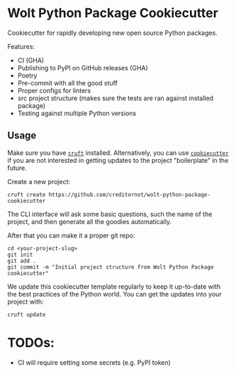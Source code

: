 # Wolt Python Package Cookiecutter
Cookiecutter for rapidly developing new open source Python packages.

Features:
* CI (GHA)
* Publishing to PyPI on GitHub releases (GHA)
* Poetry
* Pre-commit with all the good stuff
* Proper configs for linters
* src project structure (makes sure the tests are ran against installed package)
* Testing against multiple Python versions


## Usage
Make sure you have [`cruft`](https://github.com/cruft/cruft#installation) installed. Alternatively, you can use
 [`cookiecutter`](https://cookiecutter.readthedocs.io/en/latest/installation.html) if you are not interested in
  getting updates to the project "boilerplate" in the future.

Create a new project:
```
cruft create https://github.com/creditornot/wolt-python-package-cookiecutter
```
The CLI interface will ask some basic questions, such the name of the project, and then generate all the goodies
 automatically.

After that you can make it a proper git repo:
```
cd <your-project-slug>
git init
git add .
git commit -m "Initial project structure from Wolt Python Package cookiecutter"
```

We update this cookiecutter template regularly to keep it up-to-date with the best practices of the Python world. You
 can get the updates into your project with:
```
cruft update
```

# TODOs:
* CI will require setting some secrets (e.g. PyPI token)
